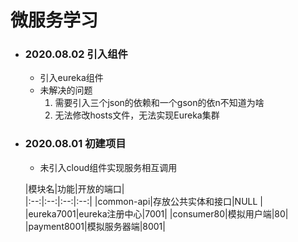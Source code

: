 # 微服务学习


   
* ### 2020.08.02  引入组件
    * 引入eureka组件
    * 未解决的问题
        1. 需要引入三个json的依赖和一个gson的依n不知道为啥
        2. 无法修改hosts文件，无法实现Eureka集群
* ### 2020.08.01  初建项目
    * 未引入cloud组件实现服务相互调用 
     
    |模块名|功能|开放的端口|                            
    |:--:|:--:|:--:|:--:|
    |common-api|存放公共实体和接口|NULL |
    |eureka7001|eureka注册中心|7001|
    |consumer80|模拟用户端|80|
    |payment8001|模拟服务器端|8001|

